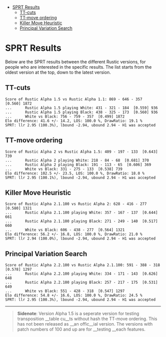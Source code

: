
<!-- @import "[TOC]" {cmd="toc" depthFrom=1 depthTo=6 orderedList=false} -->

<!-- code_chunk_output -->

- [SPRT Results](#sprt-results)
  - [TT-cuts](#tt-cuts)
  - [TT-move ordering](#tt-move-ordering)
  - [Killer Move Heuristic](#killer-move-heuristic)
  - [Principal Variation Search](#principal-variation-search)

<!-- /code_chunk_output -->


# SPRT Results

Below are the SPRT results between the different Rustic versions, for
people who are interested in the specific results. The list starts from the
oldest version at the top, down to the latest version.

## TT-cuts

```
Score of Rustic Alpha 1.5 vs Rustic Alpha 1.1: 869 - 646 - 357  [0.560] 1872
...      Rustic Alpha 1.5 playing White: 431 - 321 - 184  [0.559] 936
...      Rustic Alpha 1.5 playing Black: 438 - 325 - 173  [0.560] 936
...      White vs Black: 756 - 759 - 357  [0.499] 1872
Elo difference: 41.6 +/- 14.2, LOS: 100.0 %, DrawRatio: 19.1 %
SPRT: llr 2.95 (100.3%), lbound -2.94, ubound 2.94 - H1 was accepted
```

## TT-move ordering

```
Score of Rustic Alpha 2 vs Rustic Alpha 1.5: 409 - 197 - 133  [0.643] 739
...      Rustic Alpha 2 playing White: 218 - 84 - 68  [0.681] 370
...      Rustic Alpha 2 playing Black: 191 - 113 - 65  [0.606] 369
...      White vs Black: 331 - 275 - 133  [0.538] 739
Elo difference: 102.5 +/- 23.5, LOS: 100.0 %, DrawRatio: 18.0 %
SPRT: llr 2.95 (100.1%), lbound -2.94, ubound 2.94 - H1 was accepted
```

## Killer Move Heuristic

```
Score of Rustic Alpha 2.1.100 vs Rustic Alpha 2: 628 - 416 - 277  [0.580] 1321
...      Rustic Alpha 2.1.100 playing White: 357 - 167 - 137  [0.644] 661
...      Rustic Alpha 2.1.100 playing Black: 271 - 249 - 140  [0.517] 660
...      White vs Black: 606 - 438 - 277  [0.564] 1321
Elo difference: 56.2 +/- 16.8, LOS: 100.0 %, DrawRatio: 21.0 %
SPRT: llr 2.94 (100.0%), lbound -2.94, ubound 2.94 - H1 was accepted
```

## Principal Variation Search

```
Score of Rustic Alpha 2.2.100 vs Rustic Alpha 2.1.100: 591 - 388 - 318  [0.578] 1297
...      Rustic Alpha 2.2.100 playing White: 334 - 171 - 143  [0.626] 648
...      Rustic Alpha 2.2.100 playing Black: 257 - 217 - 175  [0.531] 649
...      White vs Black: 551 - 428 - 318  [0.547] 1297
Elo difference: 54.8 +/- 16.6, LOS: 100.0 %, DrawRatio: 24.5 %
SPRT: llr 2.95 (100.3%), lbound -2.94, ubound 2.94 - H1 was accepted
```

---

> __Sidenote__: Version Alpha 1.5 is a seperate version for testing
> transposition __table cu__ts without hash the TT-move ordering. This has not
> been released as __an offic__ial version. The versions with patch numbers of
> 100 and up are for __testing __each features.

